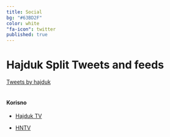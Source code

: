 ```yaml
---
title: Social
bg: "#63BD2F"
color: white
"fa-icon": twitter
published: true
---
```

# **Hajduk Split Tweets and feeds**

<div id="mdiv">

<div id="twt" >
<a class="twitter-timeline" href="https://twitter.com/hajduk" >Tweets by hajduk</a> <script async src="//platform.twitter.com/widgets.js" charset="utf-8"></script>
</div>

<div id="fbwg" class="fb-like-box" data-href="https://www.facebook.com/hnkhajduk/" data-colorscheme="dark" data-show-faces="true" data-header="true" data-stream="false" data-show-border="true">
</div>

<div id="websi">
<br>
<h4 id="webs">Korisno</h4>

<ul>
  <li><a href="https://www.youtube.com/user/hajduk/videos?live_view=500&flow=list&sort=dd&view=0" target="_blank">Hajduk TV</a></li>
</ul>

<ul>
  <li><a href="https://www.youtube.com/channel/UCdZuGHA8fV0oKQRCE4AYV0A/videos" target="_blank">HNTV</a></li>
</ul>




</div>
</div>














